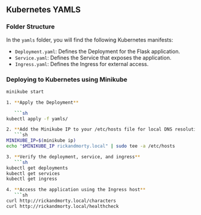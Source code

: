 ## Kubernetes YAMLS

### Folder Structure

In the `yamls` folder, you will find the following Kubernetes manifests:

- `Deployment.yaml`: Defines the Deployment for the Flask application.
- `Service.yaml`: Defines the Service that exposes the application.
- `Ingress.yaml`: Defines the Ingress for external access.

### Deploying to Kubernetes using Minikube
```sh
minikube start

1. **Apply the Deployment**

   ```sh
kubectl apply -f yamls/

2. **Add the Minikube IP to your /etc/hosts file for local DNS resolution**
   ```sh
MINIKUBE_IP=$(minikube ip)
echo "$MINIKUBE_IP rickandmorty.local" | sudo tee -a /etc/hosts

3. **Verify the deployment, service, and ingress**
   ```sh
kubectl get deployments
kubectl get services
kubectl get ingress

4. **Access the application using the Ingress host**
   ```sh
curl http://rickandmorty.local/characters
curl http://rickandmorty.local/healthcheck


